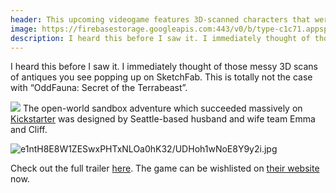 ```yaml
---
header: This upcoming videogame features 3D-scanned characters that were made by hand
image: https://firebasestorage.googleapis.com:443/v0/b/type-c1c71.appspot.com/o/e1ntH8E8W1ZESwxPHTxNLOa0hK32%2FYZI0qdaHsNR49QHQ.jpg?alt=media&token=30d0fab6-ded6-40c7-8eea-a077af157a3a
description: I heard this before I saw it. I immediately thought of those awful 3D scans of antiques you see popping up on SketchFab. This is totally not the case with "OddFauna: Secret of the Terrabeast".
---
```


I heard this before I saw it. I immediately thought of those messy 3D scans of antiques you see popping up on SketchFab. This is totally not the case with “OddFauna: Secret of the Terrabeast”.

![]({{page.image}})
The open-world sandbox adventure which succeeded massively on [Kickstarter](https://www.kickstarter.com/projects/oddfauna/oddfauna-secret-of-the-terrabeast) was designed by Seattle-based husband and wife team Emma and Cliff. 

![e1ntH8E8W1ZESwxPHTxNLOa0hK32/UDHoh1wNoE8Y9y2i.jpg](https://firebasestorage.googleapis.com:443/v0/b/type-c1c71.appspot.com/o/e1ntH8E8W1ZESwxPHTxNLOa0hK32%2FUDHoh1wNoE8Y9y2i.jpg?alt=media&token=ffe85e90-837d-401c-b1d8-8ef8e691b980)

Check out the full trailer [here](https://youtu.be/5zq3hYtHjZA).
The game can be wishlisted on [their website](https://oddfauna.games) now.
